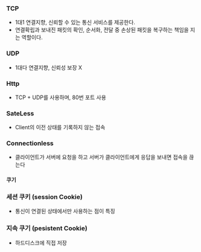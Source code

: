 ### TCP
- 1대1 연결지향, 신뢰할 수 있는 통신 서비스를 제공한다.
- 연결확립과 보내진 패킷의 확인, 순서화, 전달 중 손상된 패킷을 복구하는 책임을 지는 역할이다.

### UDP
- 1대다 연결지향, 신뢰성 보장 X

### Http
- TCP + UDP를 사용하며, 80번 포트 사용

### SateLess
- Client의 이전 상태를 기록하지 않는 접속

### Connectionless 
- 클라이언트가 서버에 요청을 하고 서버가 클라이언트에게 응답을 보내면 접속을 끊는다


#### 쿠기 

### 세션 쿠키 (session Cookie)
- 통신이 연결된 상태에서만 사용하는 점이 특징

### 지속 쿠기 (pesistent Cookie)
-  하드디스크에 직접 저장
